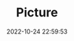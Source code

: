 ---
weight: 1
images:
- /images/edited/170.jpeg
title: Picture
date: 2022-10-24 22:59:53
tags:
- luminar
- work
---